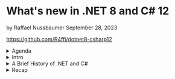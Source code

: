 # What's new in .NET 8 and C# 12

by Raffael Nussbaumer
September 28, 2023

https://github.com/R4ffi/dotnet8-csharp12

<details>
<summary>Agenda</summary>

0. Intro
1. A Brief History of .NET and C#
2. The demo application (or how to get a beer)
3. New features
4. Recap

</details>

<details>
<summary>Intro</summary>

```csharp
using System;

public class PersonalInformation
{
    public string LastName { get; set; }
    public string FirstName { get; set; }
    public string Role { get; set; }
    public int YearsOfExperience { get; set; }
    public string Employer { get; set; }
    public string Nationality { get; set; }
    public string[] Hobbies { get; set; }
}

class Program
{
    static void Main(string[] args)
    {
        PersonalInformation me = new()
        {
            LastName = "Nussbaumer";
            FirstName = "Raffael";
            Role = "Software Developer / Team Lead";
            YearsOfExperience = DateTime.Now.Year - 2008;
            Employer = "isolutions Switzerland";
            Nationality = "Swiss";
            Hobbies = new string[] { "Skiing", "Hiking" }
        };
    }
}
```

</details>

<details>
<summary>A Brief History of .NET and C#</summary>

<details>
<summary>2002</summary>

| .NET World                                                    | What else?                                                                                                                                  |
| ------------------------------------------------------------- | ------------------------------------------------------------------------------------------------------------------------------------------- |
| The first final versions of .NET and C# see the light of day. | ![The Lord of the Rings: The Two Towers Poster](https://upload.wikimedia.org/wikipedia/en/f/fc/The_Lord_of_the_Rings%2C_T2T_%282002%29.jpg) |
|                                                               | Source: https://www.cinematerial.com/movies/the-lord-of-the-rings-the-two-towers-i167261/info                                               |
|                                                               | Copyright owner: New Line Cinema                                                                                                            |

</details>

<details>
<summary>2005</summary>

| .NET World                                                   | What else?                                                                                                                                               |
| ------------------------------------------------------------ | -------------------------------------------------------------------------------------------------------------------------------------------------------- |
| .NET Framework 2.0 introduces ASP.NET, WinForms, and ADO.NET | ![Star Wars Episode III Revenge of the Sith poster](https://upload.wikimedia.org/wikipedia/en/9/93/Star_Wars_Episode_III_Revenge_of_the_Sith_poster.jpg) |
|                                                              | Source: http://www.impawards.com/2005/star_wars_episode_three_ver2.html                                                                                  |
|                                                              | Copyright owner: Lucasfilm Ltd.                                                                                                                          |

</details>

<details>
<summary>2006</summary>

.NET Framework 3.0 (2006):

- WPF, WCF

Casino Royale

</details>

<details>
<summary>2007</summary>

.NET Framework 3.5 (2007):

LINQ, EntityFramework, ASP.NET MVC

Transformers

</details>

<details>
<summary>2010</summary>

.NET Framework 4.0 (2010)

- Parallel LINQ, Task Parallel Library

Inception

</details>

<details>
<summary>2016</summary>

.NET Core (2016)

- Async

Deadpool

</details>

<details>
<summary>2020</summary>

- .NET 5 unified the previously separate .NET Core and .NET Framework into a single platform

Star Wars: The Rise of Skywalker

</details>

<details>
<summary>Today</summary>

Barbie / Oppenheimer

</details>
</details>

<details>
<summary>Recap</summary>

## Primary constructors

https://learn.microsoft.com/en-us/dotnet/csharp/whats-new/csharp-12#primary-constructors

## Keyed Dependency Injection

https://learn.microsoft.com/en-us/dotnet/core/whats-new/dotnet-8#keyed-di-services

## Collection expressions

https://learn.microsoft.com/en-us/dotnet/csharp/whats-new/csharp-12#collection-expressions

## Random

https://learn.microsoft.com/en-us/dotnet/core/whats-new/dotnet-8#methods-for-working-with-randomness

## Interface hierarchies

https://learn.microsoft.com/en-us/dotnet/core/whats-new/dotnet-8#interface-hierarchies

## Audit for security vulnerabilities

https://learn.microsoft.com/en-us/dotnet/core/tools/dotnet-restore#audit-for-security-vulnerabilities

</details>
